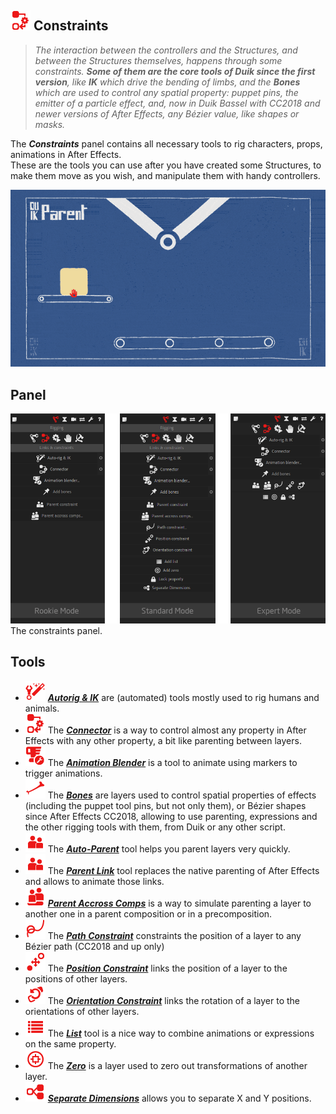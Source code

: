 ## ![Constraints Icon](img/duik-icons/constraint-icon-r.png) Constraints

> _The interaction between the controllers and the Structures, and between the Structures themselves, happens through some constraints. **Some of them are the core tools of Duik since the first version**, like **IK** which drive the bending of limbs, and the **Bones** which are used to control any spatial property: puppet pins, the emitter of a particle effect, and, now in Duik Bassel with CC2018 and newer versions of After Effects, any Bézier value, like shapes or masks._

The ***Constraints*** panel contains all necessary tools to rig characters, props, animations in After Effects.  
These are the tools you can use after you have created some Structures, to make them move as you wish, and manipulate them with handy controllers.

![Constraints GIF](img/examples/parent-2.gif)

## Panel

![Constraints panel](img\duik-screenshots\S-Rigging\S-Rigging-Links&Constraints\Links&Constraints-panels.png)
The constraints panel.

## Tools

- ![Auto Rig Icon](img/duik-icons/autorig/autorig-icon-r.png) ***[Autorig & IK](autorig.md)*** are (automated) tools mostly used to rig humans and animals.
- ![Constraint Icon](img/duik-icons/constraint-icon-r.png) The ***[Connector](connector.md)*** is a way to control almost any property in After Effects with any other property, a bit like parenting between layers.
- ![Anim Blender Icon](img/duik-icons/animblender-icon-r.png) The ***[Animation Blender](animation-blender-setup.md)*** is a tool to animate using markers to trigger animations.
- ![Bones Icon](img/duik-icons/bone-icon-r.png) The [***Bones***](bones.md) are layers used to control spatial properties of effects (including the puppet tool pins, but not only them), or Bézier shapes since After Effects CC2018, allowing to use parenting, expressions and the other rigging tools with them, from Duik or any other script.
- ![Auto Parent Icon](img/duik-icons/parent-icon-r.png) The [***Auto-Parent***](auto-parent.md) tool helps you parent layers very quickly.
- ![Parent Link Icon](img/duik-icons/parent-icon-r.png) The [***Parent Link***](parent-constraint.md) tool replaces the native parenting of After Effects and allows to animate those links.
- ![Parent Across Comp Icon](img/duik-icons/parentcomp-icon-r.png) ***[Parent Accross Comps](parent-accross-compositions.md)*** is a way to simulate parenting a layer to another one in a parent composition or in a precomposition.
- ![Path Icon](img/duik-icons/path-icon-r.png) The [***Path Constraint***](path-constraint.md) constraints the position of a layer to any Bézier path (CC2018 and up only)
- ![Position Constraint Icon](img/duik-icons/positionconstraint-icon-r.png) The [***Position Constraint***](position-constraint.md) links the position of a layer to the positions of other layers.
- ![Orientation Constraints Icon](img/duik-icons/orientationconstraint-icon-r.png) The [***Orientation Constraint***](orientation-constraint.md) links the rotation of a layer to the orientations of other layers.
- ![List Icon](img/duik-icons/automation/list-icon-r.png) The [***List***](duik-list.md) tool is a nice way to combine animations or expressions on the same property.
- ![Zero Icon](img/duik-icons/automation/zero-icon-r.png) The [***Zero***](zero.md) is a layer used to zero out transformations of another layer.
- ![Separate Dim Icon](img/duik-icons/separatedim-icon-r.png) [***Separate Dimensions***](separate-dimensions.md) allows you to separate X and Y positions.